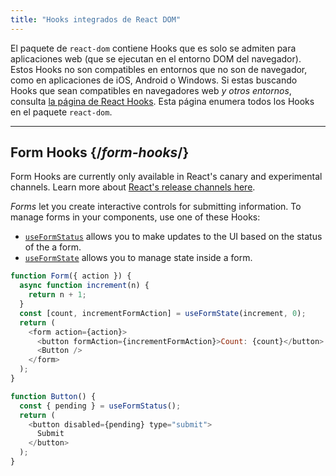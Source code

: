 ```yaml
---
title: "Hooks integrados de React DOM"
---
```


<Intro>

El paquete de `react-dom` contiene Hooks que es solo se admiten para aplicaciones web (que se ejecutan en el entorno DOM del navegador). Estos Hooks no son compatibles en entornos que no son de navegador, como en aplicaciones de iOS, Android o Windows. Si estas buscando Hooks que sean compatibles en navegadores web *y otros entornos*, consulta [la página de React Hooks](/reference/react). Esta página enumera todos los Hooks en el paquete `react-dom`.

</Intro>

---

## Form Hooks {/*form-hooks*/}

<Canary>

Form Hooks are currently only available in React's canary and experimental channels. Learn more about [React's release channels here](/community/versioning-policy#all-release-channels).

</Canary>

*Forms* let you create interactive controls for submitting information.  To manage forms in your components, use one of these Hooks:

* [`useFormStatus`](/reference/react-dom/hooks/useFormStatus) allows you to make updates to the UI based on the status of the a form.
* [`useFormState`](/reference/react-dom/hooks/useFormState) allows you to manage state inside a form.

```js
function Form({ action }) {
  async function increment(n) {
    return n + 1;
  }
  const [count, incrementFormAction] = useFormState(increment, 0);
  return (
    <form action={action}>
      <button formAction={incrementFormAction}>Count: {count}</button>
      <Button />
    </form>
  );
}

function Button() {
  const { pending } = useFormStatus();
  return (
    <button disabled={pending} type="submit">
      Submit
    </button>
  );
}
```

